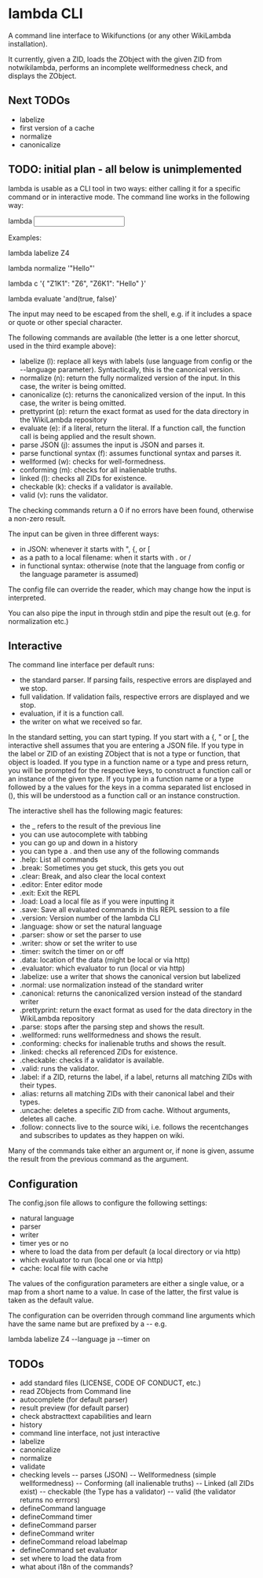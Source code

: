 # lambda CLI

A command line interface to Wikifunctions (or any other WikiLambda
installation).

It currently, given a ZID, loads the ZObject with the given ZID from
notwikilambda, performs an incomplete wellformedness check, and displays the
ZObject.

## Next TODOs
- labelize
- first version of a cache
- normalize
- canonicalize

## TODO: initial plan - all below is unimplemented

lambda is usable as a CLI tool in two ways: either calling it for a specific
command or in interactive mode. The command line works in the following way:

lambda <command> <input>

Examples:

lambda labelize Z4

lambda normalize '"Hello"'

lambda c '{ "Z1K1": "Z6", "Z6K1": "Hello" }'

lambda evaluate 'and(true, false)'

The input may need to be escaped from the shell, e.g. if it includes a space or
quote or other special character.

The following commands are available (the letter is a one letter shorcut,
used in the third example above):
- labelize (l): replace all keys with labels (use language from config or
  the --language parameter). Syntactically, this is the canonical version.
- normalize (n): return the fully normalized version of the input. In this
  case, the writer is being omitted.
- canonicalize (c): returns the canonicalized version of the input. In this
  case, the writer is being omitted.
- prettyprint (p): return the exact format as used for the data directory in
  the WikiLambda repository
- evaluate (e): if a literal, return the literal. If a function call, the
  function call is being applied and the result shown.
- parse JSON (j): assumes the input is JSON and parses it.
- parse functional syntax (f): assumes functional syntax and parses it.
- wellformed (w): checks for well-formedness.
- conforming (m): checks for all inalienable truths.
- linked (l): checks all ZIDs for existence.
- checkable (k): checks if a validator is available.
- valid (v): runs the validator.

The checking commands return a 0 if no errors have been found, otherwise
a non-zero result.

The input can be given in three different ways:
- in JSON: whenever it starts with ", {, or [
- as a path to a local filename: when it starts with . or /
- in functional syntax: otherwise (note that the language from config or
  the language parameter is assumed)

The config file can override the reader, which may change how the input is
interpreted.

You can also pipe the input in through stdin and pipe the result out
(e.g. for normalization etc.)

## Interactive

The command line interface per default runs:
- the standard parser. If parsing fails, respective errors are displayed and we
  stop.
- full validation. If validation fails, respective errors are displayed and we
  stop.
- evaluation, if it is a function call.
- the writer on what we received so far.

In the standard setting, you can start typing.
If you start with a {, " or [, the interactive shell assumes that you are
entering a JSON file.
If you type in the label or ZID of an existing ZObject that is not a type or
function, that object is loaded.
If you type in a function name or a type and press return, you will be prompted
for the respective keys, to construct a function call or an instance of the
given type.
If you type in a function name or a type followed by a the values for the keys
in a comma separated list enclosed in (), this will be understood as a function
call or an instance construction.

The interactive shell has the following magic features:
- the _ refers to the result of the previous line
- you can use autocomplete with tabbing
- you can go up and down in a history
- you can type a . and then use any of the following commands
- .help: List all commands
- .break: Sometimes you get stuck, this gets you out
- .clear: Break, and also clear the local context
- .editor: Enter editor mode
- .exit: Exit the REPL
- .load: Load a local file as if you were inputting it
- .save: Save all evaluated commands in this REPL session to a file
- .version: Version number of the lambda CLI
- .language: show or set the natural language
- .parser: show or set the parser to use
- .writer: show or set the writer to use
- .timer: switch the timer on or off
- .data: location of the data (might be local or via http)
- .evaluator: which evaluator to run (local or via http)
- .labelize: use a writer that shows the canonical version but labelized
- .normal: use normalization instead of the standard writer
- .canonical: returns the canonicalized version instead of the standard writer
- .prettyprint: return the exact format as used for the data directory in
  the WikiLambda repository
- .parse: stops after the parsing step and shows the result.
- .wellformed: runs wellformedness and shows the result.
- .conforming: checks for inalienable truths and shows the result.
- .linked: checks all referenced ZIDs for existence.
- .checkable: checks if a validator is available.
- .valid: runs the validator.
- .label: if a ZID, returns the label, if a label, returns all matching ZIDs
  with their types.
- .alias: returns all matching ZIDs with their canonical label and their types.
- .uncache: deletes a specific ZID from cache. Without arguments, deletes all
  cache.
- .follow: connects live to the source wiki, i.e. follows the recentchanges and
  subscribes to updates as they happen on wiki.

Many of the commands take either an argument or, if none is given, assume
the result from the previous command as the argument.

## Configuration

The config.json file allows to configure the following settings:
- natural language
- parser
- writer
- timer yes or no
- where to load the data from per default (a local directory or via http)
- which evaluator to run (local one or via http)
- cache: local file with cache

The values of the configuration parameters are either a single value, or a map
from a short name to a value. In case of the latter, the first value is taken
as the default value.

The configuration can be overriden through command line arguments which have
the same name but are prefixed by a -- e.g.

lambda labelize Z4 --language ja --timer on

## TODOs
- add standard files (LICENSE, CODE OF CONDUCT, etc.)
- read ZObjects from Command line
- autocomplete (for default parser)
- result preview (for default parser)
- check abstracttext capabilities and learn
- history
- command line interface, not just interactive
- labelize
- canonicalize
- normalize
- validate
- checking levels
-- parses (JSON)
-- Wellformedness (simple wellformedness)
-- Conforming (all inalienable truths)
-- Linked (all ZIDs exist)
-- checkable (the Type has a validator)
-- valid (the validator returns no errrors)
- defineCommand language
- defineCommand timer
- defineCommand parser
- defineCommand writer
- defineCommand reload labelmap
- defineCommand set evaluator
- set where to load the data from
- what about i18n of the commands?
